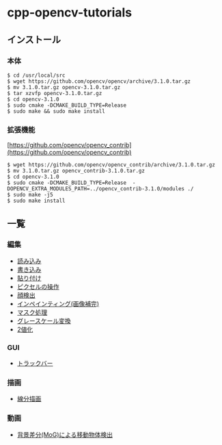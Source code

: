 # cpp-opencv-tutorials

## インストール

### 本体

```
$ cd /usr/local/src
$ wget https://github.com/opencv/opencv/archive/3.1.0.tar.gz
$ mv 3.1.0.tar.gz opencv-3.1.0.tar.gz
$ tar xzvfp opencv-3.1.0.tar.gz
$ cd opencv-3.1.0
$ sudo cmake -DCMAKE_BUILD_TYPE=Release
$ sudo make && sudo make install
```

### 拡張機能

[https://github.com/opencv/opencv_contrib](https://github.com/opencv/opencv_contrib)

```
$ wget https://github.com/opencv/opencv_contrib/archive/3.1.0.tar.gz
$ mv 3.1.0.tar.gz opencv_contrib-3.1.0.tar.gz
$ cd opencv-3.1.0
$ sudo cmake -DCMAKE_BUILD_TYPE=Release  -DOPENCV_EXTRA_MODULES_PATH=../opencv_contrib-3.1.0/modules ./ 
$ sudo make -j5
$ sudo make install
```

## 一覧

### 編集

- [読み込み](https://github.com/syamgot/cpp-opencv-tutorials/read)
- [書き込み](https://github.com/syamgot/cpp-opencv-tutorials/write)
- [貼り付け](https://github.com/syamgot/cpp-opencv-tutorials/paste)
- [ピクセルの操作](https://github.com/syamgot/cpp-opencv-tutorials/access_to_pixel)
- [顔検出](https://github.com/syamgot/cpp-opencv-tutorials/face_detect)
- [インペインティング(画像補完)](https://github.com/syamgot/cpp-opencv-tutorials/inpaint)
- [マスク処理](https://github.com/syamgot/cpp-opencv-tutorials/mask)
- [グレースケール変換](https://github.com/syamgot/cpp-opencv-tutorials/rgb2gray)
- [2値化](https://github.com/syamgot/cpp-opencv-tutorials/threshold)

### GUI

- [トラックバー](https://github.com/syamgot/cpp-opencv-tutorials/trackbar)

### 描画

- [線分描画](https://github.com/syamgot/cpp-opencv-tutorials/line)

### 動画

- [背景差分(MoG)による移動物体検出](https://github.com/syamgot/cpp-opencv-tutorials/bgsub_mog2)
